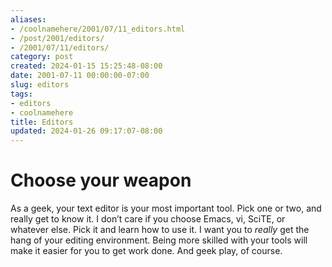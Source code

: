 ```yaml
---
aliases:
- /coolnamehere/2001/07/11_editors.html
- /post/2001/editors/
- /2001/07/11/editors/
category: post
created: 2024-01-15 15:25:48-08:00
date: 2001-07-11 00:00:00-07:00
slug: editors
tags:
- editors
- coolnamehere
title: Editors
updated: 2024-01-26 09:17:07-08:00
---
```


# Choose your weapon

As a geek, your text editor is your most important tool. Pick one or two, and really get to know it. I don’t care if you choose Emacs, vi, SciTE, or whatever else. Pick it and learn how to use it. I want you to *really* get the hang of your editing environment. Being more skilled with your tools will make it easier for you to get work done. And geek play, of course.